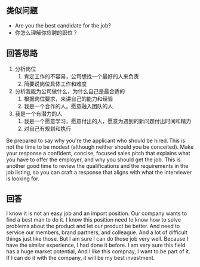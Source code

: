 ## 类似问题
- Are you the best candidate for the job? 
- 你怎么理解你应聘的职位？

## 回答思路

1. 分析岗位
	1. 肯定工作的不容易，公司想找一个最好的人来负责
	2. 简要说岗位具体工作和难度
2. 分析我能为公司做什么，为什么自己是最合适的
	1. 根据岗位要求，来讲自己的能力和经验
	2. 我是一个合作的人。愿意融入团队的人
3. 我是一个有潜力的人
	1. 我是一个愿意学习，愿意付出的人，愿意为遇到的新问题付出时间和精力
	2. 对自己有规划和执行

Be prepared to say why you're the applicant who should be hired. This is not the time to be modest (although neither should you be conceited). Make your response a confident, concise, focused sales pitch that explains what you have to offer the employer, and why you should get the job. This is another good time to review the qualifications and the requirements in the job listing, so you can craft a response that aligns with what the interviewer is looking for.


## 回答

I know it is not an easy job and an import position. Our company wants to find a best man to do it.
I know this position need to know how to solve problems about the product and let our product be better.
And need to service our members, brand partners, and colleague.
And a lot of difficult things just like those.
But I am sure I can do those job very well. Because I have the similar experience, I had done it before.
I am very sure this field has a huge market potential, And I like this compnay, I want to be part of it. If I can do it with the company, it will be my best investment.





